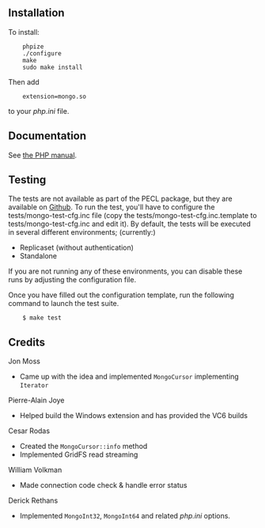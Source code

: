 ## Installation

To install:

		phpize
		./configure
		make
		sudo make install

Then add

		extension=mongo.so

to your _php.ini_ file.

## Documentation

See [the PHP manual](http://us.php.net/manual/en/book.mongo.php).

## Testing

The tests are not available as part of the PECL package, but they are available
on [Github](http://www.github.com/mongodb/mongo-php-driver/tree/master/tests).
To run the test, you'll have to configure the tests/mongo-test-cfg.inc file
(copy the tests/mongo-test-cfg.inc.template to tests/mongo-test-cfg.inc and edit it).
By default, the tests will be executed in several different environments;
(currently:)
* Replicaset (without authentication)
* Standalone

If you are not running any of these environments, you can disable these runs by
adjusting the configuration file.


Once you have filled out the configuration template, run the following command to
launch the test suite.

		$ make test


## Credits

Jon Moss

* Came up with the idea and implemented `MongoCursor` implementing `Iterator`

Pierre-Alain Joye

* Helped build the Windows extension and has provided the VC6 builds

Cesar Rodas

* Created the `MongoCursor::info` method
* Implemented GridFS read streaming

William Volkman

* Made connection code check & handle error status

Derick Rethans

* Implemented `MongoInt32`, `MongoInt64` and related _php.ini_ options.
